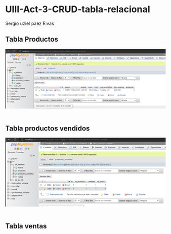 # UIII-Act-3-CRUD-tabla-relacional
Sergio uziel paez Rivas

## Tabla Productos
![Tabla Productos](https://github.com/SUPaezRivas/UIII-Act-3-CRUD-tabla-relacional/blob/main/Captura%20de%20pantalla%202023-11-21%20195813.png)
![]()
## Tabla productos vendidos
![Productos Vendidos](https://github.com/SUPaezRivas/UIII-Act-3-CRUD-tabla-relacional/blob/main/Captura%20de%20pantalla%202023-11-21%20195906.png)
![]()

## Tabla ventas
![]()
![]()
